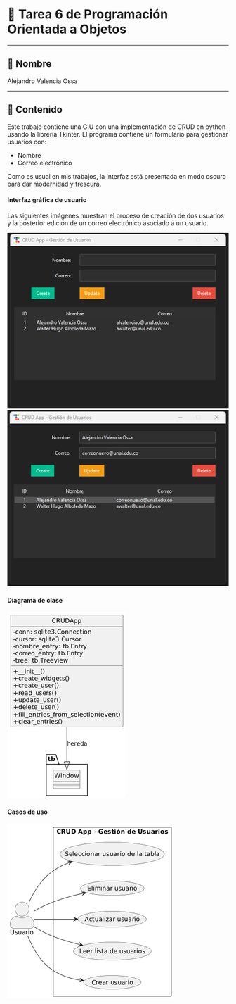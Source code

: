 # 📘 Tarea 6 de Programación Orientada a Objetos

---

## 🚀 Nombre
Alejandro Valencia Ossa

---

## 🧠 Contenido 
Este trabajo contiene una GIU con una implementación de CRUD en python usando la librería Tkinter. El programa contiene un formulario para gestionar usuarios con:
- Nombre 
- Correo electrónico

Como es usual en mis trabajos, la interfaz está presentada en modo oscuro para dar modernidad y frescura.

#### Interfaz gráfica de usuario
Las siguientes imágenes muestran el proceso de creación de dos usuarios y la posterior edición de un correo electrónico asociado a un usuario.

![interfaz1](/GUI1.png)
![interfaz2](/GUI2.png)
#### Diagrama de clase
![diagrama](/GUI.png)
#### Casos de uso
![casos](/UseCases.png)

